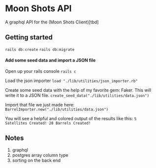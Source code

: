 # Moon Shots API

A graphql API for the (Moon Shots Client)[tbd]

## Getting started

`rails db:create`
`rails db:migrate`

#### Add some seed data and import a JSON file

Open up your rails console
`rails c`

Load the json importer
`load "./lib/utilities/json_importer.rb"`

Create some seed data with the help of my favorite gem: Faker. This will write it to a JSON file.
`create_seed_data("./lib/utilities/data.json")`

Import that file we just made here:
`BarrelImporter.new("./lib/utilities/data.json")`

You will see a helpful and colored output of the results like this:
`5 Satellites Created! 28 Barrels Created!`

## Notes

1. graphql
1. postgres array column type
1. sorting on the back end
